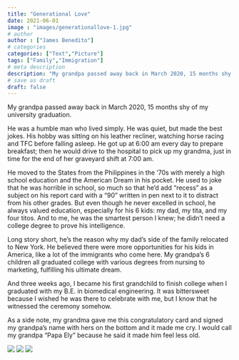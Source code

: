 ```yaml
---
title: "Generational Love"
date: 2021-06-01
image : "images/generationallove-1.jpg"
# author
author : ["James Benedito"]
# categories
categories: ["Text","Picture"]
tags: ["Family","Immigration"]
# meta description
description: "My grandpa passed away back in March 2020, 15 months shy of my university graduation."
# save as draft
draft: false
---
```


My grandpa passed away back in March 2020, 15 months shy of my university graduation. 

He was a humble man who lived simply. He was quiet, but made the best jokes. His hobby was sitting on his leather recliner, watching horse racing and TFC before falling asleep. He got up at 6:00 am every day to prepare breakfast; then he would drive to the hospital to pick up my grandma, just in time for the end of her graveyard shift at 7:00 am.  

He moved to the States from the Philippines in the ‘70s with merely a high school education and the American Dream in his pocket. He used to joke that he was horrible in school, so much so that he’d add “recess” as a subject on his report card with a “90” written in pen next to it to distract from his other grades. But even though he never excelled in school, he always valued education, especially for his 6 kids: my dad, my tita, and my four titos. And to me, he was the smartest person I knew; he didn’t need a college degree to prove his intelligence. 

Long story short, he’s the reason why my dad’s side of the family relocated to New York. He believed there were more opportunities for his kids in America, like a lot of the immigrants who come here. My grandpa’s 6 children all graduated college with various degrees from nursing to marketing, fulfilling his ultimate dream. 

And three weeks ago, I became his first grandchild to finish college when I graduated with my B.E. in biomedical engineering. It was bittersweet because I wished he was there to celebrate with me, but I know that he witnessed the ceremony somehow. 

As a side note, my grandma gave me this congratulatory card and signed my grandpa’s name with hers on the bottom and it made me cry. I would call my grandpa “Papa Ely” because he said it made him feel less old.


<img src="/images/generationallove-4.jpg"/>

<img src="/images/generationallove-3.jpg"/>

<img src="/images/generationallove-2.jpg"/>
